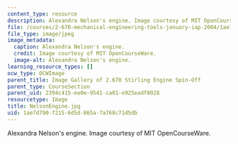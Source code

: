 ```yaml
---
content_type: resource
description: Alexandra Nelson's engine. Image courtesy of MIT OpenCourseWare.
file: /courses/2-670-mechanical-engineering-tools-january-iap-2004/1ae7d790f2156d5d865a7a768c71d5db_NelsonEngine.jpg
file_type: image/jpeg
image_metadata:
  caption: Alexandra Nelson's engine.
  credit: Image courtesy of MIT OpenCourseWare.
  image-alt: Alexandra Nelson's engine.
learning_resource_types: []
ocw_type: OCWImage
parent_title: Image Gallery of 2.670 Stirling Engine Spin-Off
parent_type: CourseSection
parent_uid: 2394c415-ee0e-9541-ca01-e925eadf8028
resourcetype: Image
title: NelsonEngine.jpg
uid: 1ae7d790-f215-6d5d-865a-7a768c71d5db
---
```

Alexandra Nelson's engine. Image courtesy of MIT OpenCourseWare.

